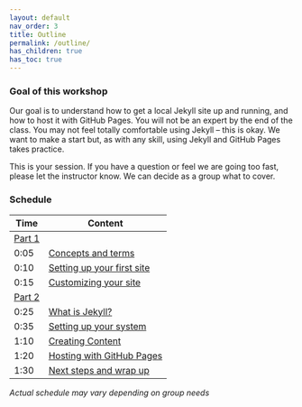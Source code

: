 ```yaml
---
layout: default
nav_order: 3
title: Outline
permalink: /outline/
has_children: true
has_toc: true
---
```


### Goal of this workshop

Our goal is to understand how to get a local Jekyll site up and running, and how to host it with GitHub Pages. You will not be an expert by the end of the class. You may not feel totally comfortable using Jekyll – this is okay. We want to make a start but, as with any skill, using Jekyll and GitHub Pages takes practice.

This is your session. If you have a question or feel we are going too fast, please let the instructor know. We can decide as a group what to cover.

### Schedule

| Time | Content
| --- | ---
| [Part 1](part-01.md)
| 0:05 | [Concepts and terms](concepts.md)
| 0:10 | [Setting up your first site](sample-project-site.md)
| 0:15 | [Customizing your site](customizing.md)
| [Part 2](part-02.md)
| 0:25 | [What is Jekyll?](jekyll.md)
| 0:35 | [Setting up your system](setup-part2.md)
| 1:10 | [Creating Content](create-content.md)
| 1:20 | [Hosting with GitHub Pages](gh-pages.md)
| 1:30 | [Next steps and wrap up](next-steps.md)

_Actual schedule may vary depending on group needs_
